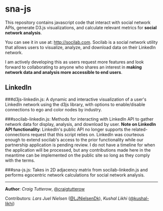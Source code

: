 sna-js
======

This repository contains javascript code that interact with social network APIs, generate D3.js visualizations, and calculate relevant metrics for **social network analysis**. 

You can see it in use at: http://socilab.com. Socilab is a social network utility that allows users to visualize, analyze, and download data on their LinkedIn network.

I am actively developing this as users request more features and look forward to collaborating to anyone who shares an interest in **making network data and analysis more accessible to end users**.

LinkedIn
------
###d3js-linkedin.js:
A dynamic and interactive visualization of a user's LinkedIn network using the d3js library, with options to enable/disable connections to ego and color nodes by industry.

###socilab-linkedin.js:
Methods for interacting with LinkedIn API to gather network data for display, analysis, and download by user.
**Note on LinkedIn API functionality**: LinkedIn's public API no longer supports the related-connections request that this script relies on. LinkedIn was courteous enough to extend socilab's access to the prior functionality while our partnership application is pending review. I do not have a timeline for when the application will be processed, but any contributions made here in the meantime can be implemented on the public site so long as they comply with the terms.

###sna-js.js:
Takes in 2D adjacency matrix from socilab-linkedin.js and performs egocentric network calculations for social network analysis.

----
**Author**: *Craig Tutterow*, [@craigtutterow](https://github.com/craigtutterow)

Contributors: *Lars Juel Nielsen* ([@LJNielsenDk](https://github.com/LJNielsenDk)), *Kushal Likhi* ([@kushal-likhi](https://github.com/kushal-likhi)) 
